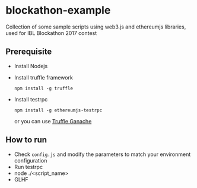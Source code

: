 # blockathon-example
Collection of some sample scripts using web3.js and ethereumjs libraries, used for IBL Blockathon 2017 contest

## Prerequisite
- Install Nodejs
- Install truffle framework

    ```npm install -g truffle```
- Install testrpc

    ```npm install -g ethereumjs-testrpc```
    
    or you can use [Truffle Ganache](http://truffleframework.com/ganache/)

## How to run
- Check ```config.js``` and modify the parameters to match your environment configuration
- Run testrpc
- node ./<script_name>
- GLHF